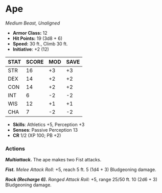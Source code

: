 # Ape

*Medium Beast, Unaligned*

- **Armor Class:** 12
- **Hit Points:** 19 (3d8 + 6)
- **Speed:** 30 ft., Climb 30 ft.
- **Initiative**: +2 (12)

|STAT|SCORE|MOD|SAVE|
| --- | --- | --- | ---- |
| STR | 16 | +3 | +3 |
| DEX | 14 | +2 | +2 |
| CON | 14 | +2 | +2 |
| INT | 6 | -2 | -2 |
| WIS | 12 | +1 | +1 |
| CHA | 7 | -2 | -2 |

- **Skills**: Athletics +5, Perception +3
- **Senses**: Passive Perception 13
- **CR** 1/2 (XP 100; PB +2)

### Actions

***Multiattack.*** The ape makes two Fist attacks.

***Fist.*** *Melee Attack Roll:* +5, reach 5 ft. 5 (1d4 + 3) Bludgeoning damage.

***Rock (Recharge 6).*** *Ranged Attack Roll:* +5, range 25/50 ft. 10 (2d6 + 3) Bludgeoning damage.
